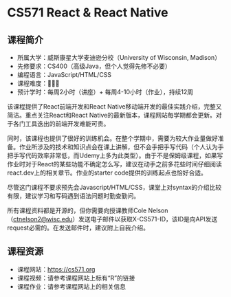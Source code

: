 # CS571 React & React Native

## 课程简介

- 所属大学：威斯康星大学麦迪逊分校（University of Wisconsin, Madison）
- 先修要求：CS400（高级Java，但个人觉得先修不必要）
- 编程语言：JavaScript/HTML/CSS
- 课程难度：🌟🌟🌟
- 预计学时：每周2小时（讲座）+ 每周4-10小时（作业），持续12周

该课程提供了React前端开发和React Native移动端开发的最佳实践介绍，完整又简洁。重点关注React和React Native的最新版本，课程网站每学期都会更新。对于各门工具迭出的前端开发难能可贵。

同时，该课程也提供了很好的训练机会。在整个学期中，需要为较大作业量做好准备。作业所涉及的技术和知识点会在课上讲解，但不会手把手写代码（个人认为手把手写代码效率非常低，而Udemy上多为此类型）。由于不是保姆级课程，如果写作业时对于React的某些功能不确定怎么写，建议在动手之前多花些时间仔细阅读react.dev上的相关章节。作业的starter code提供的训练起点也恰好合适。

尽管这门课程不要求预先会Javascript/HTML/CSS，课堂上对syntax的介绍比较有限，建议学习和写码遇到语法问题时勤查勤问。

所有课程资料都是开源的，但你需要向授课教师Cole Nelson（ctnelson2@wisc.edu）发送电子邮件以获取X-CS571-ID，该ID是向API发送request必需的。在发送邮件时，建议附上自我介绍。

## 课程资源

- 课程网站：<https://cs571.org>
- 课程视频：请参考课程网站上标有“R”的链接
- 课程作业：请参考课程网站上的相关信息